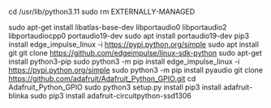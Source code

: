 cd /usr/lib/python3.11
sudo rm EXTERNALLY-MANAGED

sudo apt-get install libatlas-base-dev libportaudio0 libportaudio2 libportaudiocpp0 portaudio19-dev
sudo apt install portaudio19-dev
pip3 install edge_impulse_linux -i https://pypi.python.org/simple
sudo apt install git
git clone https://github.com/edgeimpulse/linux-sdk-python
sudo apt-get install python3-pip
sudo python3 -m pip install edge_impulse_linux -i https://pypi.python.org/simple
sudo python3 -m pip install pyaudio
git clone https://github.com/adafruit/Adafruit_Python_GPIO.git
cd Adafruit_Python_GPIO
sudo python3 setup.py install
pip3 install adafruit-blinka
sudo pip3 install adafruit-circuitpython-ssd1306
